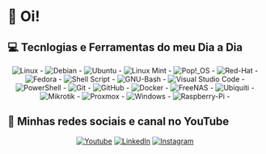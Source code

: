 # 👋 Oi!

## 💻 Tecnlogias e Ferramentas do meu Dia a Dia
<div align="center">
<img alt="Linux" src="https://img.shields.io/badge/Linux-FCC624?style=for-the-badge&logo=linux&logoColor=black" /> - 
 <img alt="Debian" src="https://img.shields.io/badge/Debian-D70A53?style=for-the-badge&logo=debian&logoColor=white" /> -
 <img alt="Ubuntu" src="https://img.shields.io/badge/Ubuntu-E95420?style=for-the-badge&logo=ubuntu&logoColor=white" /> -
 <img alt="Linux Mint" src="https://img.shields.io/badge/Linux_Mint-87CF3E?style=for-the-badge&logo=linux-mint&logoColor=white" /> -
 <img alt="Pop!_OS" src="https://img.shields.io/badge/Pop!_OS-48B9C7?style=for-the-badge&logo=Pop!_OS&logoColor=white" /> -
 <img alt="Red-Hat" src="https://img.shields.io/badge/Red%20Hat-EE0000.svg?style=for-the-badge&logo=Red-Hat&logoColor=white" /> -
 <img alt="Fedora" src="https://img.shields.io/badge/Fedora-294172?style=for-the-badge&logo=fedora&logoColor=white" /> -
 <img alt="Shell Script" src="https://img.shields.io/badge/shell_script-%23121011.svg?style=for-the-badge&logo=gnu-bash&logoColor=white" /> -
 <img alt="GNU-Bash" src="https://img.shields.io/badge/GNU%20Bash-4EAA25?style=for-the-badge&logo=GNU%20Bash&logoColor=white" /> -
 <img alt="Visual Studio Code" src="https://img.shields.io/badge/Visual%20Studio%20Code-007ACC.svg?style=for-the-badge&logo=Visual-Studio-Code&logoColor=white" /> -
 <img alt="PowerShell" src="https://img.shields.io/badge/powershell-5391FE?style=for-the-badge&logo=powershell&logoColor=white" /> -
 <img alt="Git" src="https://img.shields.io/badge/git-%23F05033.svg?style=for-the-badge&logo=git&logoColor=white" /> -
 <img alt="GitHub" src="https://img.shields.io/badge/github-%23121011.svg?style=for-the-badge&logo=github&logoColor=white" /> -
 <img alt="Docker" src="https://img.shields.io/badge/docker-%230db7ed.svg?style=for-the-badge&logo=docker&logoColor=white" /> -
 <img alt="FreeNAS" src="https://img.shields.io/badge/FreeNAS-343434.svg?style=for-the-badge&logo=FreeNAS&logoColor=white" /> -
 <img alt="Ubiquiti" src="https://img.shields.io/badge/Ubiquiti-0559C9.svg?style=for-the-badge&logo=Ubiquiti&logoColor=white" /> -
 <img alt="Mikrotik" src="https://img.shields.io/badge/Mikrotik-293239.svg?style=for-the-badge&logo=Mikrotik&logoColor=white" /> -
 <img alt="Proxmox" src="https://img.shields.io/badge/Proxmox-E57000.svg?style=for-the-badge&logo=Proxmox&logoColor=white" /> -
 <img alt="Windows" src="https://img.shields.io/badge/Windows-0078D4.svg?style=for-the-badge&logo=Windows&logoColor=white" /> -
 <img alt="Raspberry-Pi" src="https://img.shields.io/badge/-RaspberryPi-C51A4A?style=for-the-badge&logo=Raspberry-Pi" /> -
</div>


## 🚀 Minhas redes sociais e canal no YouTube
<div align="center">
 <a href="https://youtube.com/@czzrtch" target="_blank"><img alt="Youtube" src="https://img.shields.io/badge/YouTube-FF0000.svg?style=for-the-badge&logo=YouTube&logoColor=white" /></a>
 <a href="https://www.linkedin.com/in/cesarbrunoms" target="_blank"><img alt="LinkedIn" src="https://img.shields.io/badge/LinkedIn-0077B5?style=for-the-badge&logo=linkedin&logoColor=white" /></a>
 <a href="https://www.instagram.com/cesarbrunoms" target="_blank"><img alt="Instagram" src="https://img.shields.io/badge/Instagram-E4405F?style=for-the-badge&logo=instagram&logoColor=white" /></a>
</div>

 
<!-- <img align="center" alt="HTML5" src="https://img.shields.io/badge/Bootstrap-563D7C?style=for-the-badge&logo=bootstrap&logoColor=white">
 <img align="center" alt="HTML5" src="https://img.shields.io/badge/PHP-777BB4?style=for-the-badge&logo=php&logoColor=white"> -->
</div>





                                                  
                                                  
                                                  
                                                  
                                                  
                                                  
<!--
**cesarbrunoms/cesarbrunoms** is a ✨ _special_ ✨ repository because its `README.md` (this file) appears on your GitHub profile.

Here are some ideas to get you started:

- 🔭 I’m currently working on ...
- 🌱 I’m currently learning ...
- 👯 I’m looking to collaborate on ...
- 🤔 I’m looking for help with ...
- 💬 Ask me about ...
- 📫 How to reach me: ...
- 😄 Pronouns: ...
- ⚡ Fun fact: ...
-->
